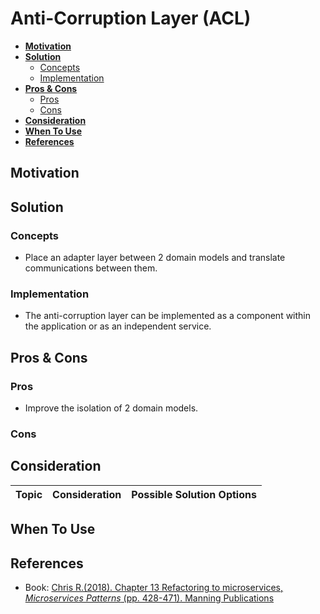 # Anti-Corruption Layer (ACL)

- [**Motivation**](#motivation)
- [**Solution**](#solution)
   - [Concepts](#concepts)
   - [Implementation](#implementation)
- [**Pros & Cons**](#pros--cons)
   - [Pros](#pros)
   - [Cons](#cons)
- [**Consideration**](#consideration)
- [**When To Use**](#when-to-use)
- [**References**](#references)

## Motivation

## Solution
### Concepts
- Place an adapter layer between 2 domain models and translate communications between them.

### Implementation
- The anti-corruption layer can be implemented as a component within the application or as an independent service.

## Pros & Cons
### Pros
- Improve the isolation of 2 domain models.

### Cons

## Consideration
| Topic | Consideration | Possible Solution Options |
|----|-----|-----|

## When To Use

## References
- Book: [Chris R.(2018). Chapter 13 Refactoring to microservices, *Microservices Patterns* (pp. 428-471). Manning Publications](https://www.manning.com/books/microservices-patterns)
